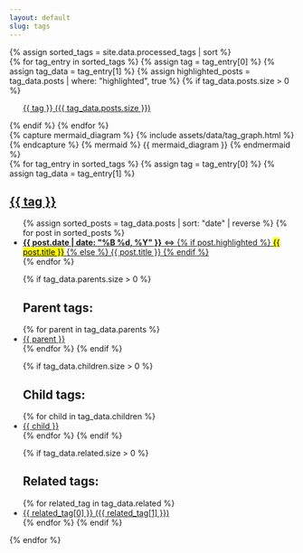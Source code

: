```yaml
---
layout: default
slug: tags
---
```

<div class="post-wrapper" aria-label="List of all tags">
    <aside class="tagged-posts">
    {% assign sorted_tags = site.data.processed_tags | sort %}
    <div class="tag-list">
        {% for tag_entry in sorted_tags %}
        {% assign tag = tag_entry[0] %}
        {% assign tag_data = tag_entry[1] %}
        {% assign highlighted_posts = tag_data.posts | where: "highlighted", true %}
        {% if tag_data.posts.size > 0 %}
        <ul class="search-link">
            <a href="#{{ tag | slugify }}" aria-label="Tag {{ tag }} with {{ tag_data.posts.size }} posts">
                {{ tag }} ({{ tag_data.posts.size }})
            </a>
        </ul>
        {% endif %}
        {% endfor %}
    </div>
        {% capture mermaid_diagram %}
        {% include assets/data/tag_graph.html %}
        {% endcapture %}
        {% mermaid %}
        {{ mermaid_diagram }}
        {% endmermaid %}
    </aside>
    <aside class="tagged-posts">
    {% for tag_entry in sorted_tags %}
    {% assign tag = tag_entry[0] %}
    {% assign tag_data = tag_entry[1] %}
    <div class="tag-list" id="{{ tag | slugify }}" aria-labelledby="{{ tag | slugify }}-heading">
        <h1 id="{{ tag | slugify }}-heading">
            <a href="#" aria-label="Back to top">{{ tag }}</a>
        </h1>
        <ul class="search-link">
        {% assign sorted_posts = tag_data.posts | sort: "date" | reverse %}
            {% for post in sorted_posts %}
            <li><a href="{{ post.url }}">
                <time datetime="{{ post.date | date_to_xmlschema }}"><strong>{{ post.date | date: "%B %d, %Y" }}</strong></time>
                &hArr;
                {% if post.highlighted %}
                <mark>{{ post.title }}</mark>
                {% else %}
                {{ post.title }}
                {% endif %}
            </a></li>
            {% endfor %}
        </ul>
        <ul class="search-link">
        {% if tag_data.parents.size > 0 %}
        <h2>Parent tags:</h2>
            {% for parent in tag_data.parents %}
            <li><a href="#{{ parent | slugify }}" aria-label="Parent tag {{ parent }}">{{ parent }}</a></li>
            {% endfor %}
            {% endif %}
        </ul>
        <ul class="search-link">
            {% if tag_data.children.size > 0 %}
            <h2>Child tags:</h2>
            {% for child in tag_data.children %}
            <li><a href="#{{ child | slugify }}" aria-label="Child tag {{ child }}">{{ child }}</a></li>
            {% endfor %}
            {% endif %}
        </ul>
        <ul class="search-link">
        {% if tag_data.related.size > 0 %}
        <h2>Related tags:</h2>
            {% for related_tag in tag_data.related %}
            <li><a href="#{{ related_tag[0] | slugify }}" aria-label="Related tag {{ related_tag[0] }}">
                {{ related_tag[0] }} ({{ related_tag[1] }})
            </a></li>
            {% endfor %}
            {% endif %}
        </ul>
    </div>
    {% endfor %}
    </aside>
</div>
